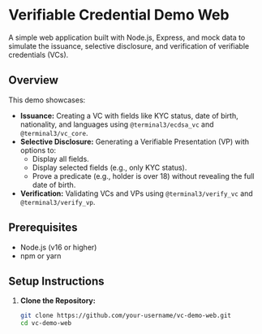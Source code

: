 # Verifiable Credential Demo Web

A simple web application built with Node.js, Express, and mock data to simulate the issuance, selective disclosure, and verification of verifiable credentials (VCs).

## Overview

This demo showcases:
- **Issuance:** Creating a VC with fields like KYC status, date of birth, nationality, and languages using `@terminal3/ecdsa_vc` and `@terminal3/vc_core`.
- **Selective Disclosure:** Generating a Verifiable Presentation (VP) with options to:
  - Display all fields.
  - Display selected fields (e.g., only KYC status).
  - Prove a predicate (e.g., holder is over 18) without revealing the full date of birth.
- **Verification:** Validating VCs and VPs using `@terminal3/verify_vc` and `@terminal3/verify_vp`.

## Prerequisites

- Node.js (v16 or higher)
- npm or yarn

## Setup Instructions

1. **Clone the Repository:**
   ```bash
   git clone https://github.com/your-username/vc-demo-web.git
   cd vc-demo-web
